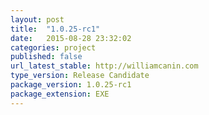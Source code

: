 ```yaml
---
layout: post
title:  "1.0.25-rc1"
date:   2015-08-28 23:32:02
categories: project
published: false
url_latest_stable: http://williamcanin.com
type_version: Release Candidate
package_version: 1.0.25-rc1
package_extension: EXE
---
```

